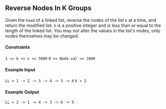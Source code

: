 ## Reverse Nodes In K Groups
Given the `head` of a linked list, reverse the nodes of the list `k` at a time, and return the modified list.
`k` is a positive integer and is less than or equal to the length of the linked list. 
You may not alter the values in the list's nodes, only nodes themselves may be changed.

#### Constraints
`1 <= k <= n <= 5000`
`0 <= Node.val <= 1000`

#### Example Input
`LL = 1 -> 2 -> 3 -> 4 -> 5 -> 6`
`k = 2`

#### Example Output
`LL = 2 -> 1 -> 4 -> 3 -> 6 -> 5`

